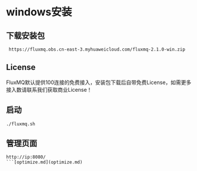 # windows安装

## 下载安装包
```shell
 https://fluxmq.obs.cn-east-3.myhuaweicloud.com/fluxmq-2.1.0-win.zip
```
## License
FluxMQ默认提供100连接的免费接入，安装包下载后自带免费License，如需更多接入数请联系我们获取商业License！

## 启动
```shell
./fluxmq.sh
```
## 管理页面
```shell
http://ip:8080/
```[optimize.md](optimize.md)